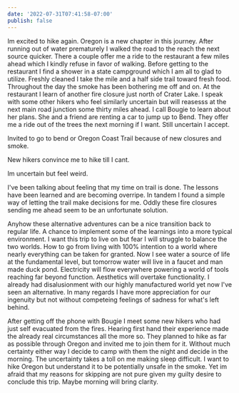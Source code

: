 ```yaml
---
date: '2022-07-31T07:41:58-07:00'
publish: false
---
```

Im excited to hike again. Oregon is a new chapter in this journey. After running out of water prematurely I walked the road to the reach the next source quicker. There a couple offer me a ride to the restaurant a few miles ahead which I kindly refuse in favor of walking. Before getting to the restaurant I find a shower in a state campground which I am all to glad to utilize. Freshly cleaned I take the mile and a half side trail toward fresh food. Throughout the day the smoke has been bothering me off and on. At the restaurant I learn of another fire closure just north of Crater Lake. I speak with some other hikers who feel similarly uncertain but will reasesss at the next main road junction some thirty miles ahead. I call Bougie to learn about her plans. She and a friend are renting a car to jump up to Bend. They offer me a ride out of the trees the next morning if I want. Still uncertain I accept. 

Invited to go to bend or Oregon Coast Trail because of new closures and smoke. 

New hikers convince me to hike till I cant. 

Im uncertain but feel weird. 

I've been talking about feeling that my time on trail is done. The lessons have been learned and are becoming overripe. In tandem I found a simple way of letting the trail make decisions for me. Oddly these fire closures sending me ahead seem to be an unfortunate solution. 

Anyhow these alternative adventures can be a nice transition back to regular life.  A chance to implement some of the learnings into a more typical environment. I want this trip to live on but fear I will struggle to balance the two worlds. How to go from living with 100% intention to a world where nearly everything can be taken for granted. Now I see water a source of life at the fundamental level, but tomorrow water will live in a faucet and man made duck pond. Electricity will flow everywhere powering a world of tools reaching far beyond function. Aesthetics will overtake functionality. I already had disalusionment with our highly manufactured world yet now I've seen an alternative. In many regards I have more appreciation for our ingenuity but not without competeing feelings of sadness for what's left behind.

After getting off the phone with Bougie I meet some new hikers who had just self evacuated from the fires. Hearing first hand their experience made the already real circumstances all the more so. They planned to hike as far as possible through Oregon and invited me to join them for it. Without much certainty either way I decide to camp with them the night and decide in the morning. The uncertainty takes a toll on me making sleep difficult. I want to hike Oregon but understand it to be potentially unsafe in the smoke. Yet im afraid that my reasons for skipping are not pure given my guilty desire to conclude this trip. Maybe morning will bring clarity.